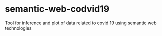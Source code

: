 # semantic-web-codvid19
Tool for inference and plot of data related to covid 19 using semantic web technologies
